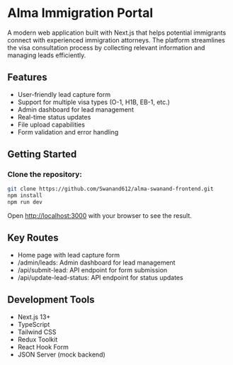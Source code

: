 # Alma Immigration Portal

A modern web application built with Next.js that helps potential immigrants connect with experienced immigration attorneys. The platform streamlines the visa consultation process by collecting relevant information and managing leads efficiently.

## Features

- User-friendly lead capture form
- Support for multiple visa types (O-1, H1B, EB-1, etc.)
- Admin dashboard for lead management
- Real-time status updates
- File upload capabilities
- Form validation and error handling

## Getting Started

### Clone the repository:

```bash
git clone https://github.com/Swanand612/alma-swanand-frontend.git
npm install
npm run dev
```

Open [http://localhost:3000](http://localhost:3000) with your browser to see the result.

## Key Routes

- Home page with lead capture form
- /admin/leads: Admin dashboard for lead management
- /api/submit-lead: API endpoint for form submission
- /api/update-lead-status: API endpoint for status updates

## Development Tools

- Next.js 13+
- TypeScript
- Tailwind CSS
- Redux Toolkit
- React Hook Form
- JSON Server (mock backend)
